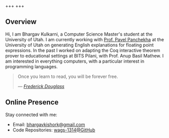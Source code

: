 +++
+++

## Overview

Hi, I am Bhargav Kulkarni, a Computer Science Master's student at the University of Utah. I am currently working with [Prof. Pavel Panchekha](https://pavpanchekha.com/) at the University of Utah on generating English explanations for floating point expressions. In the past I worked on adapting the Coq interactive theorem prover to educational settings at BITS Pilani, with Prof. Anup Basil Mathew. I am interested in everything computers, with a particular interest in programming languages.

> Once you learn to read, you will be forever free.
> 
> &mdash; [<cite>Frederick Douglass</cite>](https://en.wikipedia.org/wiki/Frederick_Douglass)

## Online Presence

Stay connected with me:

- Email: [bhargavkishork@gmail.com](mailto:bhargavkishork@gmail.com)
- Code Repositories: [wags-1314@GitHub](https://github.com/wags-1314)
